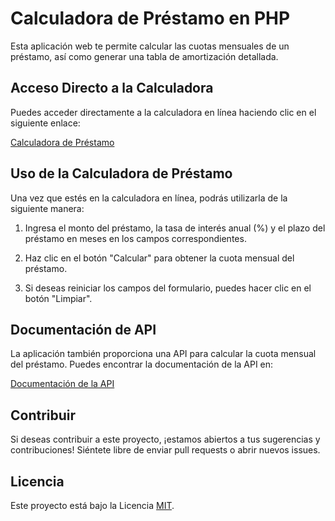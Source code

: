 # Calculadora de Préstamo en PHP

Esta aplicación web te permite calcular las cuotas mensuales de un préstamo, así como generar una tabla de amortización detallada.

## Acceso Directo a la Calculadora

Puedes acceder directamente a la calculadora en línea haciendo clic en el siguiente enlace:

[Calculadora de Préstamo](https://gymnorhinal-collars.000webhostapp.com/)

## Uso de la Calculadora de Préstamo

Una vez que estés en la calculadora en línea, podrás utilizarla de la siguiente manera:

1. Ingresa el monto del préstamo, la tasa de interés anual (%) y el plazo del préstamo en meses en los campos correspondientes.

2. Haz clic en el botón "Calcular" para obtener la cuota mensual del préstamo.

3. Si deseas reiniciar los campos del formulario, puedes hacer clic en el botón "Limpiar".

## Documentación de API

La aplicación también proporciona una API para calcular la cuota mensual del préstamo. Puedes encontrar la documentación de la API en:

[Documentación de la API](https://gymnorhinal-collars.000webhostapp.com/api-docs)

## Contribuir

Si deseas contribuir a este proyecto, ¡estamos abiertos a tus sugerencias y contribuciones! Siéntete libre de enviar pull requests o abrir nuevos issues.

## Licencia

Este proyecto está bajo la Licencia [MIT](LICENSE).
